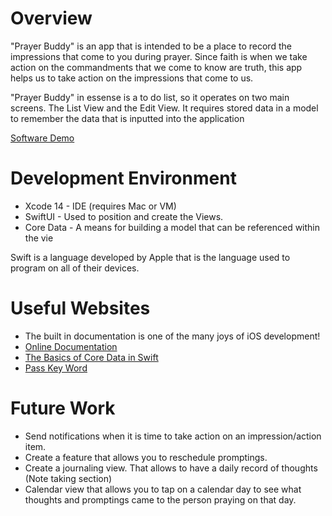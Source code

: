 # Overview

"Prayer Buddy" is an app that is intended to be a place to record the impressions that come to you during prayer. Since faith is when we take action on the commandments that we come to know are truth, this app helps us to take action on the impressions that come to us. 

"Prayer Buddy" in essense is a to do list, so it operates on two main screens. The List View and the Edit View. It requires stored data in a model to remember the data that is inputted into the application

[Software Demo](https://youtu.be/Nx_xd9AoTCM)

# Development Environment

- Xcode 14 - IDE (requires Mac or VM)
- SwiftUI - Used to position and create the Views.
- Core Data - A means for building a model that can be referenced within the vie

Swift is a language developed by Apple that is the language used to program on all of their devices.

# Useful Websites

* The built in documentation is one of the many joys of iOS development!
* [Online Documentation](https://developer.apple.com/documentation/coredata)
* [The Basics of Core Data in Swift](https://medium.com/@artrmz/swift-meet-core-data-coredata-this-is-swift-9bd1952881d6)
* [Pass Key Word](https://stackoverflow.com/questions/27305718/pass-keyword-in-swift)

# Future Work

* Send notifications when it is time to take action on an impression/action item.
* Create a feature that allows you to reschedule promptings.
* Create a journaling view. That allows to have a daily record of thoughts (Note taking section)
* Calendar view that allows you to tap on a calendar day to see what thoughts and promptings came to the person praying on that day.
